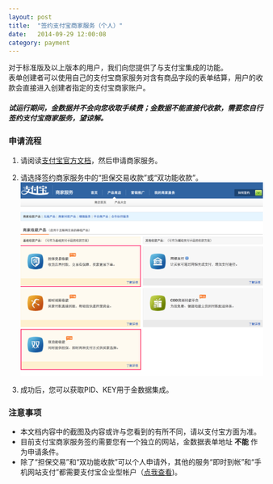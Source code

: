 ```yaml
---
layout: post
title:  "签约支付宝商家服务（个人）"
date:   2014-09-29 12:00:08
category: payment
---
```


对于标准版及以上版本的用户，我们向您提供了与支付宝集成的功能。  
表单创建者可以使用自己的支付宝商家服务对含有商品字段的表单结算，用户的收款会直接进入创建者指定的支付宝商家账户。

##### 试运行期间，金数据并不会向您收取手续费；金数据不能直接代收款，需要您自行签约支付宝商家服务，望谅解。

### 申请流程

1. 请阅读[支付宝官方文档](https://b.alipay.com/order/help/helpIndex.htm)，然后申请商家服务。

2. 请选择签约商家服务中的“担保交易收款”或“双功能收款”。
![](/images/apply-alipay-1.png)

3. 成功后，您可以获取PID、KEY用于金数据集成。

### 注意事项

* 本文档内容中的截图及内容或许与您看到的有所不同，请以支付宝方面为准。
* 目前支付宝商家服务签约需要您有一个独立的网站，金数据表单地址 **不能** 作为申请条件。
* 除了“担保交易”和“双功能收款”可以个人申请外，其他的服务“即时到帐”和“手机网站支付”都需要支付宝企业型帐户（[点我查看](apply-alipay-ent.html))。
